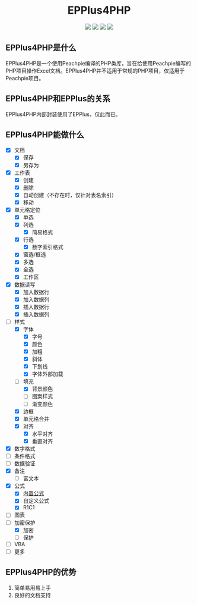 <h1 align="center">
  EPPlus4PHP
</h1>

<p align="center">
  <a href="https://www.nuget.org/packages/nulastudio.Document.EPPlus4PHP"><img src="https://img.shields.io/nuget/v/nulastudio.Document.EPPlus4PHP.svg"></a>
  <a href="http://docs.epplus4php.nulastudio.org/"><img src="https://img.shields.io/badge/docs-docs.epplus4php.nulastudio.org-green.svg"></a>
  <a href="https://gitter.im/nulastudio/EPPlus4PHP"><img src="https://badges.gitter.im/nulastudio/EPPlus4PHP.svg"></a>
  <a href="https://jq.qq.com/?_wv=1027&k=5De1ptl"><img src="https://img.shields.io/badge/QQ%20Group-839158365-blue.svg"></a>
</p>


## EPPlus4PHP是什么

EPPlus4PHP是一个使用Peachpie编译的PHP类库，旨在给使用Peachpie编写的PHP项目操作Excel文档。EPPlus4PHP并不适用于常规的PHP项目，仅适用于Peachpie项目。

## EPPlus4PHP和EPPlus的关系

EPPlus4PHP内部封装使用了EPPlus，仅此而已。

## EPPlus4PHP能做什么

- [x] 文档
  - [x] 保存
  - [x] 另存为
- [x] 工作表
  - [x] 创建
  - [x] 删除
  - [x] 自动创建（不存在时，仅针对表名索引）
  - [x] 移动
- [x] 单元格定位
  - [x] 单选
  - [x] 列选
    - [x] 简易格式
  - [x] 行选
    - [x] 数字索引格式
  - [x] 窗选/框选
  - [x] 多选
  - [x] 全选
  - [x] 工作区
- [x] 数据读写
  - [x] 加入数据行
  - [x] 加入数据列
  - [x] 插入数据行
  - [x] 插入数据列
- [ ] 样式
  - [x] 字体
    - [x] 字号
    - [x] 颜色
    - [x] 加粗
    - [x] 斜体
    - [x] 下划线
    - [x] 字体外部加载
  - [ ] 填充
    - [x] 背景颜色
    - [ ] 图案样式
    - [ ] 渐变颜色
  - [x] 边框
  - [x] 单元格合并
  - [x] 对齐
    - [x] 水平对齐
    - [x] 垂直对齐
- [x] 数字格式
- [ ] 条件格式
- [ ] 数据验证
- [x] 备注
  - [ ] 富文本
- [x] 公式
  - [x] [内置公式](EPPlus4PHP.Core/supported-builtin-functions.md)
  - [x] 自定义公式
  - [x] R1C1
- [ ] 图表
- [ ] 加密保护
  - [x] 加密
  - [ ] 保护
- [ ] VBA
- [ ] 更多

## EPPlus4PHP的优势

1. 简单易用易上手
2. 良好的文档支持

